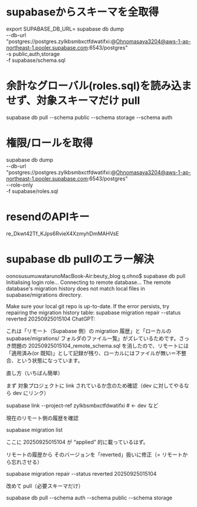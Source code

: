 # supabaseからスキーマを全取得
export SUPABASE_DB_URL=
supabase db dump \
  --db-url "postgres://postgres.zylkbsmbxctfdwatifxi:@Ohnomasaya3204@aws-1-ap-northeast-1.pooler.supabase.com:6543/postgres" \
  -s public,auth,storage \
  -f supabase/schema.sql 

# 余計なグローバル(roles.sql)を読み込ませず、対象スキーマだけ pull
supabase db pull --schema public --schema storage --schema auth

# 権限/ロールを取得
supabase db dump \
  --db-url "postgres://postgres.zylkbsmbxctfdwatifxi:@Ohnomasaya3204@aws-1-ap-northeast-1.pooler.supabase.com:6543/postgres" \
  --role-only \
  -f supabase/roles.sql 


# resendのAPIキー
re_Dkwt42Tf_KJps6RvieX4XzmyhDmMAHVsE

# supabase db pullのエラー解決
oonosusumuwatarunoMacBook-Air:beuty_blog q.ohno$ supabase db pull
Initialising login role...
Connecting to remote database...
The remote database's migration history does not match local files in supabase/migrations directory.

Make sure your local git repo is up-to-date. If the error persists, try repairing the migration history table:
supabase migration repair --status reverted 20250925015104
ChatGPT:

これは「リモート（Supabase 側）の migration 履歴」と「ローカルの supabase/migrations/ フォルダのファイル一覧」がズレているためです。さっき問題の 20250925015104_remote_schema.sql を消したので、リモートには「適用済み(or 既知)」として記録が残り、ローカルにはファイルが無い＝不整合、という状態になっています。

直し方（いちばん簡単）

まず 対象プロジェクトに link されているか念のため確認（dev に対してやるなら dev にリンク）

supabase link --project-ref zylkbsmbxctfdwatifxi   # ← dev など


現在のリモート側の履歴を確認

supabase migration list


ここに 20250925015104 が “applied” 的に載っているはず。

リモートの履歴から そのバージョンを「reverted」扱いに修正（= リモートから忘れさせる）

supabase migration repair --status reverted 20250925015104


改めて pull（必要スキーマだけ）

supabase db pull --schema auth --schema public --schema storage